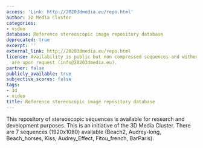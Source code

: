 ```yaml
---
access: 'Link: http://20203dmedia.eu/repo.html'
author: 3D Media Cluster
categories:
- video
database: Reference stereoscopic image repository database
deprecated: true
excerpt: ''
external_link: http://20203dmedia.eu/repo.html
license: Availability is public but non compressed sequences and without identifier
  are upon request (info@20203dmedia.eu).
partner: false
publicly_available: true
subjective_scores: false
tags:
- 3d
- video
title: Reference stereoscopic image repository database
---
```


This repository of stereoscopic sequences is available for research and development purposes. This is an initiative of the 3D Media Cluster. There are 7 sequences (1920x1080) available (Beach2, Audrey-long, Beach_horses, Kiss, Audrey_Effect, Fitou_french, BarParis).